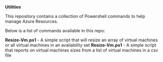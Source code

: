 **Utilities** 

This repository contains a collection of Powershell commands to help manage Azure Resources.

Below is a list of commands available in this repo: 

**Resize-Vm.ps1** - A simple script that will resize an array of virtual machines or all virtual machines in an availability set
**Resize-Vm.ps1** - A simple script that reports on virtual machines sizes from a list of virtual machines in a csv file
